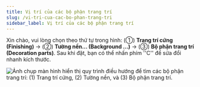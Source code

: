 ```yaml
---
title: Vị trí của các bộ phận trang trí
slug: /vi-tri-cua-cac-bo-phan-trang-tri
sidebar_label: Vị trí của các bộ phận trang trí
---
```


Xin chào, vui lòng chọn theo thứ tự trong hình: (①) **Trang trí cứng (Finishing)** -> (②) **Tường nền... (Background ...)** -> (③) **Bộ phận trang trí (Decoration parts)**. Sau khi đặt, bạn có thể nhấn phím ''C'' để sửa đổi nhanh kích thước.

![Ảnh chụp màn hình hiển thị quy trình điều hướng để tìm các bộ phận trang trí: (1) Trang trí cứng, (2) Tường nền, và (3) Bộ phận trang trí.](https://storage.googleapis.com/jegavn_kb/images/35068a9e-532b-43f0-9095-8ce5dd4034d3.png)